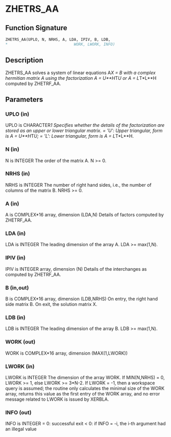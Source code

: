 # ZHETRS_AA

## Function Signature

```fortran
ZHETRS_AA(UPLO, N, NRHS, A, LDA, IPIV, B, LDB,
*                             WORK, LWORK, INFO)
```

## Description


 ZHETRS_AA solves a system of linear equations A*X = B with a complex
 hermitian matrix A using the factorization A = U**H*T*U or
 A = L*T*L**H computed by ZHETRF_AA.

## Parameters

### UPLO (in)

UPLO is CHARACTER*1 Specifies whether the details of the factorization are stored as an upper or lower triangular matrix. = 'U': Upper triangular, form is A = U**H*T*U; = 'L': Lower triangular, form is A = L*T*L**H.

### N (in)

N is INTEGER The order of the matrix A. N >= 0.

### NRHS (in)

NRHS is INTEGER The number of right hand sides, i.e., the number of columns of the matrix B. NRHS >= 0.

### A (in)

A is COMPLEX*16 array, dimension (LDA,N) Details of factors computed by ZHETRF_AA.

### LDA (in)

LDA is INTEGER The leading dimension of the array A. LDA >= max(1,N).

### IPIV (in)

IPIV is INTEGER array, dimension (N) Details of the interchanges as computed by ZHETRF_AA.

### B (in,out)

B is COMPLEX*16 array, dimension (LDB,NRHS) On entry, the right hand side matrix B. On exit, the solution matrix X.

### LDB (in)

LDB is INTEGER The leading dimension of the array B. LDB >= max(1,N).

### WORK (out)

WORK is COMPLEX*16 array, dimension (MAX(1,LWORK))

### LWORK (in)

LWORK is INTEGER The dimension of the array WORK. If MIN(N,NRHS) = 0, LWORK >= 1, else LWORK >= 3*N-2. If LWORK = -1, then a workspace query is assumed; the routine only calculates the minimal size of the WORK array, returns this value as the first entry of the WORK array, and no error message related to LWORK is issued by XERBLA.

### INFO (out)

INFO is INTEGER = 0: successful exit < 0: if INFO = -i, the i-th argument had an illegal value

